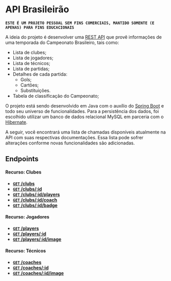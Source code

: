 # API Brasileirão

 **```ESTE É UM PROJETO PESSOAL SEM FINS COMERCIAIS, MANTIDO SOMENTE (E APENAS) PARA FINS EDUCACIONAIS```**

A ideia do projeto é desenvolver uma [REST API](http://en.wikipedia.org/wiki/Representational_State_Transfer "RESTful") 
que provê informações de uma temporada do Campeonato Brasileiro, tais como:
- Lista de clubes;
- Lista de jogadores;
- Lista de técnicos;
- Lista de partidas;
- Detalhes de cada partida:
  - Gols;
  - Cartões;
  - Substituições.
- Tabela de classificação do Campeonato;
  
O projeto está sendo desenvolvido em Java com o auxílio do [Spring Boot](https://projects.spring.io/spring-boot/) e todo seu 
universo de funcionalidades. Para a persistência dos dados, foi escolhido utilizar um banco de dados relacional MySQL em parceria com
o [Hibernate](http://hibernate.org/orm/).

A seguir, você encontrará uma lista de chamadas disponíveis atualmente na API com suas respectivas 
documentações. Essa lista pode sofrer alterações conforme novas funcionalidades são adicionadas.

## Endpoints

#### Recurso: Clubes

- **[<code>GET</code> /clubs](https://github.com/jeanthome/campeonato-brasileiro/blob/master/api-documentation/endpoints/clubs/GET_clubs.md)**
- **[<code>GET</code> /clubs/:id](https://github.com/jeanthome/campeonato-brasileiro/blob/master/api-documentation/endpoints/clubs/GET_clubs_id.md)**
- **[<code>GET</code> /clubs/:id/players](https://github.com/jeanthome/campeonato-brasileiro/blob/master/api-documentation/endpoints/clubs/GET_clubs_id_players.md)**
- **[<code>GET</code> /clubs/:id/coach](https://github.com/jeanthome/campeonato-brasileiro/blob/master/api-documentation/endpoints/clubs/GET_clubs_id_coach.md)**
- **[<code>GET</code> /clubs/:id/badge](https://github.com/jeanthome/campeonato-brasileiro/blob/master/api-documentation/endpoints/clubs/GET_clubs_id_badge.md)**


#### Recurso: Jogadores

- **[<code>GET</code> /players](https://github.com/jeanthome/campeonato-brasileiro/blob/master/api-documentation/endpoints/players/GET_players.md)**
- **[<code>GET</code> /players/:id](https://github.com/jeanthome/campeonato-brasileiro/blob/master/api-documentation/endpoints/players/GET_players_id.md)**
- **[<code>GET</code> /players/:id/image](https://github.com/jeanthome/campeonato-brasileiro/blob/master/api-documentation/endpoints/players/GET_players_id_image.md)**


#### Recurso: Técnicos

- **[<code>GET</code> /coaches](https://github.com/jeanthome/campeonato-brasileiro/blob/master/api-documentation/endpoints/coaches/GET_coaches.md)**
- **[<code>GET</code> /coaches/:id](https://github.com/jeanthome/campeonato-brasileiro/blob/master/api-documentation/endpoints/coaches/GET_coaches_id.md)**
- **[<code>GET</code> /coaches/:id/image](https://github.com/jeanthome/campeonato-brasileiro/blob/master/api-documentation/endpoints/coaches/GET_coaches_id_image.md)**

